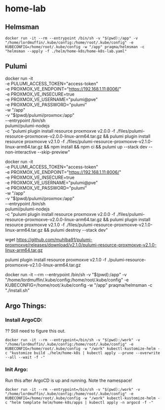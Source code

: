 # home-lab

## Helmsman
```
docker run -it --rm --entrypoint /bin/sh -v "$(pwd):/app" -v "/home/lordmuffin/.kube/config:/home/root/.kube/config" -e KUBECONFIG=/home/root/.kube/config -w "/app" praqma/helmsman -c "helmsman --apply -f ./helm/home-k8s/home-k8s-lab.yaml"
```

## Pulumi
docker run -it \
    -e PULUMI_ACCESS_TOKEN="access-token" \
    -e PROXMOX_VE_ENDPOINT="https://192.168.1.11:8006/" \
    -e PROXMOX_VE_INSECURE=true \
    -e PROXMOX_VE_USERNAME="pulumi@pve" \
    -e PROXMOX_VE_PASSWORD="pulumi" \
    -w "/app" \
    -v "$(pwd)/pulumi/proxmox:/app" \
    --entrypoint /bin/sh \
    pulumi/pulumi-nodejs \
    -c "pulumi plugin install resource proxmoxve v2.0.0 -f ./files/pulumi-resource-proxmoxve-v2.0.0-linux-arm64.tar.gz && pulumi plugin install resource proxmoxve v2.1.0 -f ./files/pulumi-resource-proxmoxve-v2.1.0-linux-arm64.tar.gz && npm install && npm ci && pulumi up --stack dev --non-interactive --skip-preview"

docker run -it \
    -e PULUMI_ACCESS_TOKEN="access-token" \
    -e PROXMOX_VE_ENDPOINT="https://192.168.1.11:8006/" \
    -e PROXMOX_VE_INSECURE=true \
    -e PROXMOX_VE_USERNAME="pulumi@pve" \
    -e PROXMOX_VE_PASSWORD="pulumi" \
    -w "/app" \
    -v "$(pwd)/pulumi/proxmox:/app" \
    --entrypoint /bin/sh \
    pulumi/pulumi-nodejs \
    -c "pulumi plugin install resource proxmoxve v2.0.0 -f ./files/pulumi-resource-proxmoxve-v2.0.0-linux-arm64.tar.gz && pulumi plugin install resource proxmoxve v2.1.0 -f ./files/pulumi-resource-proxmoxve-v2.1.0-linux-arm64.tar.gz && pulumi destroy --stack dev"

wget https://github.com/muhlba91/pulumi-proxmoxve/releases/download/v2.1.0/pulumi-resource-proxmoxve-v2.1.0-linux-arm64.tar.gz

pulumi plugin install resource proxmoxve v2.1.0 -f ./pulumi-resource-proxmoxve-v2.1.0-linux-arm64.tar.gz


docker run -it --rm --entrypoint /bin/sh -v "$(pwd):/app" -v "/home/lordmuffin/.kube/config:/home/root/.kube/config" -e KUBECONFIG=/home/root/.kube/config -w "/app" praqma/helmsman -c "./install.sh"




## Argo Things:
### Install ArgoCD:
?? Still need to figure this out.

```
docker run -it --rm --entrypoint=/bin/sh -v "$(pwd):/work" -v "/home/lordmuffin/.kube/config:/home/root/.kube/config" -e KUBECONFIG=/home/root/.kube/config -w "/work" kubectl-kustomize-helm -c "kustomize build ./helm/home-k8s | kubectl apply --prune --overwrite --all --wait -f -"
```
### Init Argo:
Run this after ArgoCD is up and running.  Note the namespace!
```
docker run -it --rm --entrypoint=/bin/sh -v "$(pwd):/work" -v "/home/lordmuffin/.kube/config:/home/root/.kube/config" -e KUBECONFIG=/home/root/.kube/config -w "/work" kubectl-kustomize-helm -c "helm template helm/home-k8s/apps | kubectl apply -n argocd -f -"
```